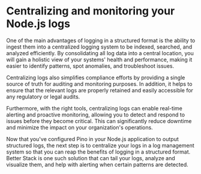 # Centralizing and monitoring your Node.js logs
One of the main advantages of logging in a structured format is the ability to ingest them into a centralized logging system to be indexed, searched, and analyzed efficiently. By consolidating all log data into a central location, you will gain a holistic view of your systems' health and performance, making it easier to identify patterns, spot anomalies, and troubleshoot issues.

Centralizing logs also simplifies compliance efforts by providing a single source of truth for auditing and monitoring purposes. In addition, it helps to ensure that the relevant logs are properly retained and easily accessible for any regulatory or legal audits.

Furthermore, with the right tools, centralizing logs can enable real-time alerting and proactive monitoring, allowing you to detect and respond to issues before they become critical. This can significantly reduce downtime and minimize the impact on your organization's operations.

Now that you've configured Pino in your Node.js application to output structured logs, the next step is to centralize your logs in a log management system so that you can reap the benefits of logging in a structured format. Better Stack is one such solution that can tail your logs, analyze and visualize them, and help with alerting when certain patterns are detected.